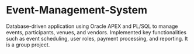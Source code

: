 # Event-Management-System
Database-driven application using Oracle APEX and PL/SQL to manage events, participants, venues, and vendors. Implemented key functionalities such as event scheduling, user roles, payment processing, and reporting. It is a group project.
